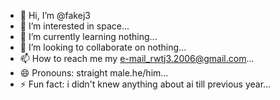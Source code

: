 - 👋 Hi, I’m @fakej3
- 👀 I’m interested in space...
- 🌱 I’m currently learning nothing...
- 💞️ I’m looking to collaborate on nothing...
- 📫 How to reach me my e-mail_rwtj3.2006@gmail.com...
- 😄 Pronouns: straight male.he/him...
- ⚡ Fun fact: i didn't knew anything about ai till previous year...

<!---
fakej3/fakej3 is a ✨ special ✨ repository because its `README.md` (this file) appears on your GitHub profile.
You can click the Preview link to take a look at your changes.
--->
